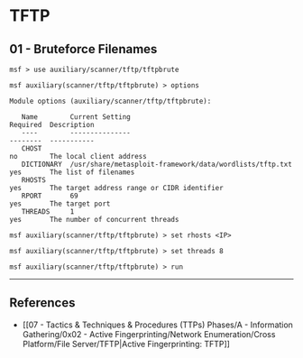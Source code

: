# TFTP

## 01 - Bruteforce Filenames

```
msf > use auxiliary/scanner/tftp/tftpbrute

msf auxiliary(scanner/tftp/tftpbrute) > options

Module options (auxiliary/scanner/tftp/tftpbrute):

   Name        Current Setting                                          Required  Description
   ----        ---------------                                          --------  -----------
   CHOST                                                                no        The local client address
   DICTIONARY  /usr/share/metasploit-framework/data/wordlists/tftp.txt  yes       The list of filenames
   RHOSTS                                                               yes       The target address range or CIDR identifier
   RPORT       69                                                       yes       The target port
   THREADS     1                                                        yes       The number of concurrent threads

msf auxiliary(scanner/tftp/tftpbrute) > set rhosts <IP>

msf auxiliary(scanner/tftp/tftpbrute) > set threads 8

msf auxiliary(scanner/tftp/tftpbrute) > run
```

---
## References

- [[07 - Tactics & Techniques & Procedures (TTPs) Phases/A - Information Gathering/0x02 - Active Fingerprinting/Network Enumeration/Cross Platform/File Server/TFTP|Active Fingerprinting: TFTP]]
